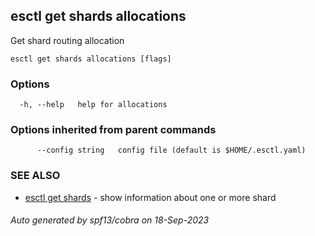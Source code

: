 ## esctl get shards allocations

Get shard routing allocation

```
esctl get shards allocations [flags]
```

### Options

```
  -h, --help   help for allocations
```

### Options inherited from parent commands

```
      --config string   config file (default is $HOME/.esctl.yaml)
```

### SEE ALSO

* [esctl get shards](esctl_get_shards.md)	 - show information about one or more shard

###### Auto generated by spf13/cobra on 18-Sep-2023
